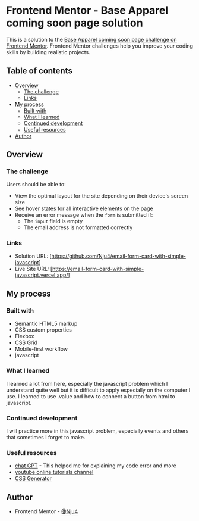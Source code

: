 # Frontend Mentor - Base Apparel coming soon page solution

This is a solution to the [Base Apparel coming soon page challenge on Frontend Mentor](https://www.frontendmentor.io/challenges/base-apparel-coming-soon-page-5d46b47f8db8a7063f9331a0). Frontend Mentor challenges help you improve your coding skills by building realistic projects. 

## Table of contents

- [Overview](#overview)
  - [The challenge](#the-challenge)
  - [Links](#links)
- [My process](#my-process)
  - [Built with](#built-with)
  - [What I learned](#what-i-learned)
  - [Continued development](#continued-development)
  - [Useful resources](#useful-resources)
- [Author](#author)


## Overview

### The challenge

Users should be able to:

- View the optimal layout for the site depending on their device's screen size
- See hover states for all interactive elements on the page
- Receive an error message when the `form` is submitted if:
  - The `input` field is empty
  - The email address is not formatted correctly


### Links

- Solution URL: [https://github.com/Nju4/email-form-card-with-simple-javascript]
- Live Site URL: [https://email-form-card-with-simple-javascript.vercel.app/]

## My process

### Built with

- Semantic HTML5 markup
- CSS custom properties
- Flexbox
- CSS Grid
- Mobile-first workflow
- javascript

### What I learned

I learned a lot from here, especially the javascript problem which I understand quite well but it is difficult to apply especially on the computer I use. I learned to use .value and how to connect a button from html to javascript.

### Continued development

I will practice more in this javascript problem, especially events and others that sometimes I forget to make.

### Useful resources

- [chat GPT](https://chat.openai.com/) - This helped me for explaining my code error and more
- [youtube online tutorials channel](https://youtu.be/HzJngc-Se9Q?si=Zm1rHGflqVlG6XW8) 
- [CSS Generator](https://cssgenerator.org/box-shadow-css-generator.html) 


## Author

- Frontend Mentor - [@Nju4](https://www.frontendmentor.io/profile/Nju4)

